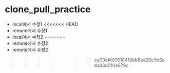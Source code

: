 # clone_pull_practice
- local에서 수정1
<<<<<<< HEAD
- remote에서 수정1
- local에서 수정2
=======
- remote에서 수정2
- remote에서 수정2
>>>>>>> ce00ef467618418bb8ed20c9c6aead8d210e679c
